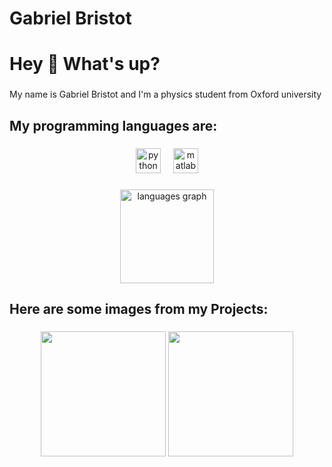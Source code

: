 # Gabriel Bristot

<h1 align="left">Hey 👋 What's up?</h1>

###

<p align="left">My name is Gabriel Bristot and I'm a physics student from Oxford university</p>

###

<h2 align="left">My programming languages are:</h2>

###

<div align="center">
  <img src="https://cdn.jsdelivr.net/gh/devicons/devicon/icons/python/python-original.svg" height="40" alt="python logo"  />
  <img width="12" />
  <img src="https://cdn.jsdelivr.net/gh/devicons/devicon/icons/matlab/matlab-original.svg" height="40" alt="matlab logo"  />
</div>

###

<div align="center">
  <img src="https://github-readme-stats.vercel.app/api/top-langs?username=Gabriel-Bristot&locale=en&hide_title=false&layout=compact&card_width=320&langs_count=5&theme=dracula&hide_border=false&order=2" height="150" alt="languages graph"  />
</div>

###

<h2 align="left">Here are some images from my Projects:</h2>

###

<div align="center">
  <img height = "200" src="https://github.com/user-attachments/assets/3fdd742b-a767-4803-ae1a-216ff95a4ede"  />
  <img height = "200" src="https://github.com/user-attachments/assets/5eebc3c6-c01c-472f-a4a4-e93021e9f753"  />
</div>

###
